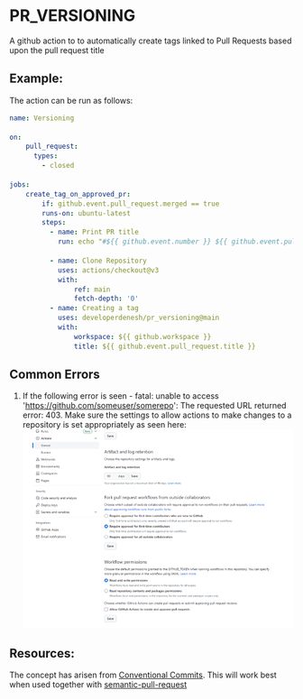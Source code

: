 # PR_VERSIONING
A github action to to automatically create tags linked to Pull Requests based upon the pull request title

## Example:
The action can be run as follows: 

```yaml
name: Versioning

on:
    pull_request:
      types:
        - closed
  
jobs:
    create_tag_on_approved_pr:
        if: github.event.pull_request.merged == true
        runs-on: ubuntu-latest
        steps:
          - name: Print PR title
            run: echo "#${{ github.event.number }} ${{ github.event.pull_request.title }} has been merged"
            
          - name: Clone Repository
            uses: actions/checkout@v3
            with:
                ref: main
                fetch-depth: '0'
          - name: Creating a tag
            uses: developerdenesh/pr_versioning@main
            with:
                workspace: ${{ github.workspace }}
                title: ${{ github.event.pull_request.title }}
```

## Common Errors
1. If the following error is seen - fatal: unable to access 'https://github.com/someuser/somerepo': The requested URL returned error: 403. Make sure the settings to allow actions to make changes to a repository is set appropriately as seen here: ![Error Image One](images/Error_1.png)

## Resources: 
The concept has arisen from [Conventional Commits](https://www.conventionalcommits.org/en/v1.0.0/). This will work best when used together with [semantic-pull-request](https://github.com/amannn/action-semantic-pull-request/tree/v5/)
